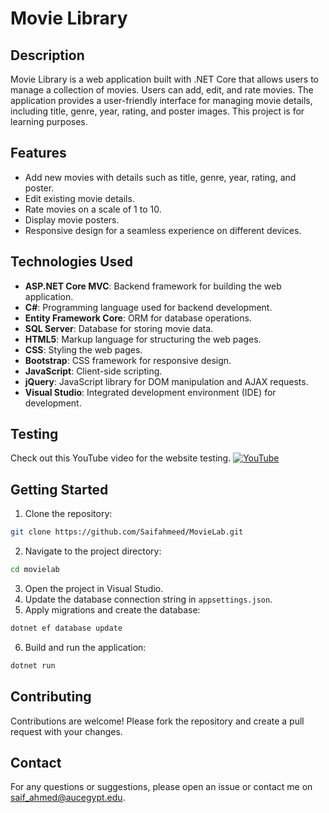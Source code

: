 # Movie Library

## Description
Movie Library is a web application built with .NET Core that allows users to manage a collection of movies. Users can add, edit, and rate movies. The application provides a user-friendly interface for managing movie details, including title, genre, year, rating, and poster images.
This project is for learning purposes.

## Features
- Add new movies with details such as title, genre, year, rating, and poster.
- Edit existing movie details.
- Rate movies on a scale of 1 to 10.
- Display movie posters.
- Responsive design for a seamless experience on different devices.

## Technologies Used
- **ASP.NET Core MVC**: Backend framework for building the web application.
- **C#**: Programming language used for backend development.
- **Entity Framework Core**: ORM for database operations.
- **SQL Server**: Database for storing movie data.
- **HTML5**: Markup language for structuring the web pages.
- **CSS**: Styling the web pages.
- **Bootstrap**: CSS framework for responsive design.
- **JavaScript**: Client-side scripting.
- **jQuery**: JavaScript library for DOM manipulation and AJAX requests.
- **Visual Studio**: Integrated development environment (IDE) for development.

## Testing
Check out this YouTube video for the website testing.
[![YouTube](http://i.ytimg.com/vi/zbt0f06g43E/hqdefault.jpg)](https://www.youtube.com/watch?v=zbt0f06g43E)

## Getting Started
1. Clone the repository:
```bash
git clone https://github.com/Saifahmeed/MovieLab.git
```
2. Navigate to the project directory:
```bash
cd movielab
```
3. Open the project in Visual Studio.
4. Update the database connection string in `appsettings.json`.
5. Apply migrations and create the database:
```bash
dotnet ef database update
```
6. Build and run the application:
```bash
dotnet run
```
## Contributing
Contributions are welcome! Please fork the repository and create a pull request with your changes.

## Contact
For any questions or suggestions, please open an issue or contact me on saif_ahmed@aucegypt.edu.
